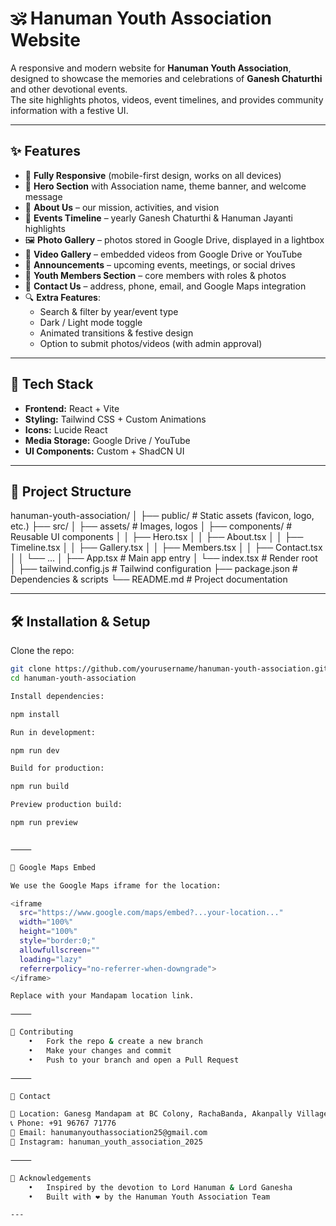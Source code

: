 # 🕉️ Hanuman Youth Association Website

A responsive and modern website for **Hanuman Youth Association**, designed to showcase the memories and celebrations of **Ganesh Chaturthi** and other devotional events.  
The site highlights photos, videos, event timelines, and provides community information with a festive UI.

---

## ✨ Features

- 📱 **Fully Responsive** (mobile-first design, works on all devices)  
- 🎉 **Hero Section** with Association name, theme banner, and welcome message  
- 🙏 **About Us** – our mission, activities, and vision  
- 📅 **Events Timeline** – yearly Ganesh Chaturthi & Hanuman Jayanti highlights  
- 🖼️ **Photo Gallery** – photos stored in Google Drive, displayed in a lightbox  
- 🎥 **Video Gallery** – embedded videos from Google Drive or YouTube  
- 📢 **Announcements** – upcoming events, meetings, or social drives  
- 👥 **Youth Members Section** – core members with roles & photos  
- 📍 **Contact Us** – address, phone, email, and Google Maps integration  
- 🔍 **Extra Features**:
  - Search & filter by year/event type  
  - Dark / Light mode toggle  
  - Animated transitions & festive design  
  - Option to submit photos/videos (with admin approval)  

---

## 🚀 Tech Stack

- **Frontend:** React + Vite  
- **Styling:** Tailwind CSS + Custom Animations  
- **Icons:** Lucide React  
- **Media Storage:** Google Drive / YouTube  
- **UI Components:** Custom + ShadCN UI  

---

## 📂 Project Structure

hanuman-youth-association/
│
├── public/              # Static assets (favicon, logo, etc.)
├── src/
│   ├── assets/          # Images, logos
│   ├── components/      # Reusable UI components
│   │   ├── Hero.tsx
│   │   ├── About.tsx
│   │   ├── Timeline.tsx
│   │   ├── Gallery.tsx
│   │   ├── Members.tsx
│   │   ├── Contact.tsx
│   │   └── …
│   ├── App.tsx          # Main app entry
│   └── index.tsx        # Render root
│
├── tailwind.config.js   # Tailwind configuration
├── package.json         # Dependencies & scripts
└── README.md            # Project documentation

---

## 🛠️ Installation & Setup

Clone the repo:

```bash
git clone https://github.com/yourusername/hanuman-youth-association.git
cd hanuman-youth-association

Install dependencies:

npm install

Run in development:

npm run dev

Build for production:

npm run build

Preview production build:

npm run preview


⸻

📍 Google Maps Embed

We use the Google Maps iframe for the location:

<iframe
  src="https://www.google.com/maps/embed?...your-location..."
  width="100%"
  height="100%"
  style="border:0;"
  allowfullscreen=""
  loading="lazy"
  referrerpolicy="no-referrer-when-downgrade">
</iframe>

Replace with your Mandapam location link.

⸻

🤝 Contributing
	•	Fork the repo & create a new branch
	•	Make your changes and commit
	•	Push to your branch and open a Pull Request

⸻

📧 Contact

📍 Location: Ganesg Mandapam at BC Colony, RachaBanda, Akanpally Village, Maheshwaram Mandal, Ranga Reddy Dist, Telangana - 509325
📞 Phone: +91 96767 71776
📧 Email: hanumanyouthassociation25@gmail.com
📸 Instagram: hanuman_youth_association_2025

⸻

🙏 Acknowledgements
	•	Inspired by the devotion to Lord Hanuman & Lord Ganesha
	•	Built with ❤️ by the Hanuman Youth Association Team

---
